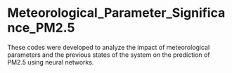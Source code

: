 # Meteorological_Parameter_Significance_PM2.5
These codes were developed to analyze the impact of meteorological parameters and the previous states of the system on the prediction of PM2.5 using neural networks.
